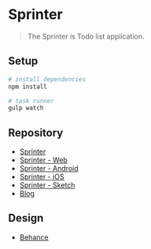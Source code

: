 # Sprinter

> The Sprinter is Todo list application.

## Setup

``` bash
# install dependencies
npm install

# task runner
gulp watch
```

## Repository

- [Sprinter](https://github.com/sprinter-group)
- [Sprinter - Web](https://github.com/sprinter-group/sprinter-web)
- [Sprinter - Android](https://github.com/sprinter-group/sprinter-android)
- [Sprinter - iOS](https://github.com/sprinter-group/sprinter-ios)
- [Sprinter - Sketch](https://github.com/sprinter-group/sprinter-sketch)
- [Blog](https://sprinter-group.github.io)

## Design

- [Behance](https://www.behance.net/gallery/54735807/Sprinter-To-do-list-task-management-application)
